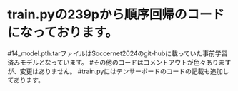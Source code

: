 # train.pyの239pから順序回帰のコードになっております。
#14_model.pth.tarファイルはSoccernet2024のgit-hubに載っていた事前学習済みモデルとなっています。
#その他のコードはコメントアウトが色々ありますが、変更はありません。
#train.pyにはテンサーボードのコードの記載も追加してあります。

